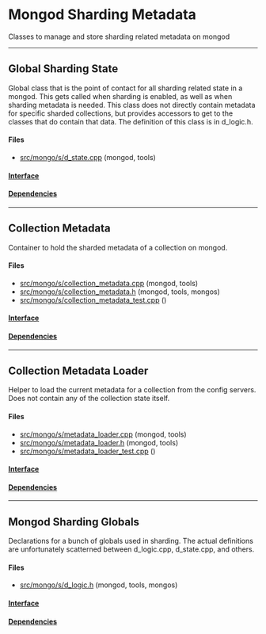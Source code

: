 # Mongod Sharding Metadata
Classes to manage and store sharding related metadata on mongod


-------------

## Global Sharding State
Global class that is the point of contact for all sharding related state in a mongod.  This gets called when sharding is enabled, as well as when sharding metadata is needed.  This class does not directly contain metadata for specific sharded collections, but provides accessors to get to the classes that do contain that data. The definition of this class is in d\_logic.h.

#### Files
- [src/mongo/s/d\_state.cpp](https://github.com/mongodb/mongo/tree/r2.6.0/src/mongo/s/d_state.cpp)   (mongod, tools)

#### [Interface](interface/0)

#### [Dependencies](dependencies/0)

-------------

## Collection Metadata
Container to hold the sharded metadata of a collection on mongod.

#### Files
- [src/mongo/s/collection\_metadata.cpp](https://github.com/mongodb/mongo/tree/r2.6.0/src/mongo/s/collection_metadata.cpp)   (mongod, tools)
- [src/mongo/s/collection\_metadata.h](https://github.com/mongodb/mongo/tree/r2.6.0/src/mongo/s/collection_metadata.h)   (mongod, tools, mongos)
- [src/mongo/s/collection\_metadata\_test.cpp](https://github.com/mongodb/mongo/tree/r2.6.0/src/mongo/s/collection_metadata_test.cpp)   ()

#### [Interface](interface/1)

#### [Dependencies](dependencies/1)

-------------

## Collection Metadata Loader
Helper to load the current metadata for a collection from the config servers.  Does not contain any of the collection state itself.

#### Files
- [src/mongo/s/metadata\_loader.cpp](https://github.com/mongodb/mongo/tree/r2.6.0/src/mongo/s/metadata_loader.cpp)   (mongod, tools)
- [src/mongo/s/metadata\_loader.h](https://github.com/mongodb/mongo/tree/r2.6.0/src/mongo/s/metadata_loader.h)   (mongod, tools)
- [src/mongo/s/metadata\_loader\_test.cpp](https://github.com/mongodb/mongo/tree/r2.6.0/src/mongo/s/metadata_loader_test.cpp)   ()

#### [Interface](interface/2)

#### [Dependencies](dependencies/2)

-------------

## Mongod Sharding Globals
Declarations for a bunch of globals used in sharding.  The actual definitions are unfortunately scatterned between d\_logic.cpp, d\_state.cpp, and others.

#### Files
- [src/mongo/s/d\_logic.h](https://github.com/mongodb/mongo/tree/r2.6.0/src/mongo/s/d_logic.h)   (mongod, tools, mongos)

#### [Interface](interface/3)

#### [Dependencies](dependencies/3)
